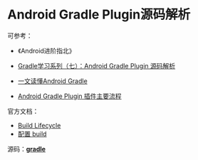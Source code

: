 # Android Gradle Plugin源码解析

可参考：

+ 《Android进阶指北》

+ [Gradle学习系列（七）：Android Gradle Plugin 源码解析](https://juejin.cn/post/6974962797973078046)
+ [一文读懂Android Gradle](https://github.com/JeremyLiao/android-gradle-study)
+ [Android Gradle Plugin 插件主要流程](https://github.com/5A59/android-training/blob/master/gradle/android_gradle_plugin-%E4%B8%BB%E8%A6%81%E6%B5%81%E7%A8%8B%E5%88%86%E6%9E%90.md)



官方文档：

+ [Build Lifecycle](https://docs.gradle.org/current/userguide/build_lifecycle.html)
+ [配置 build](https://developer.android.com/studio/build?hl=zh-cn)



源码：[**gradle**](https://android.googlesource.com/platform/tools/build/+/925c0b5cf8730105dd5aa8c851141d5688d07789/gradle/src/main/groovy/com/android/build/gradle?autodive=0/)
